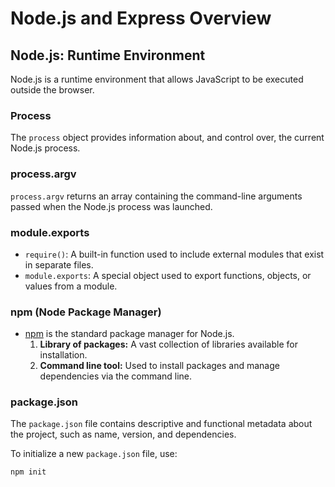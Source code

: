 # Node.js and Express Overview

## Node.js: Runtime Environment
Node.js is a runtime environment that allows JavaScript to be executed outside the browser.

### Process
The `process` object provides information about, and control over, the current Node.js process.

### process.argv
`process.argv` returns an array containing the command-line arguments passed when the Node.js process was launched.

### module.exports
- `require()`: A built-in function used to include external modules that exist in separate files.
- `module.exports`: A special object used to export functions, objects, or values from a module.

### npm (Node Package Manager)
- [npm](https://www.npmjs.com/) is the standard package manager for Node.js.
  1. **Library of packages:** A vast collection of libraries available for installation.
  2. **Command line tool:** Used to install packages and manage dependencies via the command line.

### package.json
The `package.json` file contains descriptive and functional metadata about the project, such as name, version, and dependencies.

To initialize a new `package.json` file, use:
```bash
npm init
